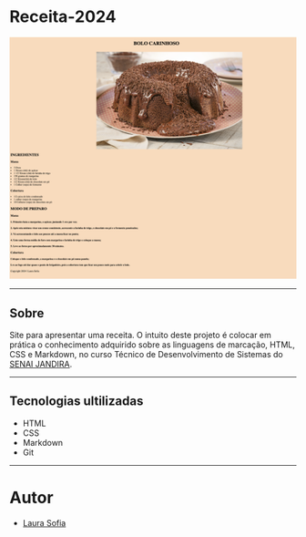 # Receita-2024

![](./screenshot/preview.png)

---
## Sobre
Site para apresentar uma receita.
O intuito deste projeto é colocar em prática o conhecimento adquirido sobre as linguagens de marcação, HTML, CSS e Markdown, no curso Técnico de Desenvolvimento de Sistemas do [SENAI JANDIRA](https://sp.senai.br/unidade/jandira/).

---
## Tecnologias ultilizadas
- HTML
- CSS
- Markdown
- Git

---
# Autor
- [Laura Sofia](https://www.linkedin.com/in/laura-sofia-0a5b06326/?trk=opento_sprofile_topcard)